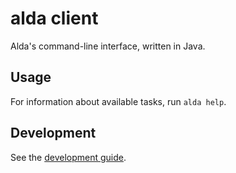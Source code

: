 # alda client

Alda's command-line interface, written in Java.

## Usage

For information about available tasks, run `alda help`.

## Development

See the [development guide](../doc/development-guide.md).

